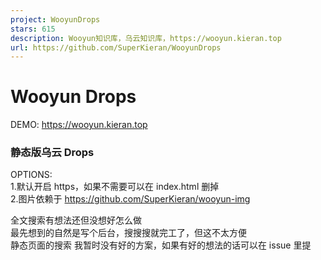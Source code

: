 ```yaml
---
project: WooyunDrops
stars: 615
description: Wooyun知识库，乌云知识库，https://wooyun.kieran.top
url: https://github.com/SuperKieran/WooyunDrops
---
```


Wooyun Drops
============

DEMO: https://wooyun.kieran.top

### 静态版乌云 Drops

OPTIONS:  
1.默认开启 https，如果不需要可以在 index.html 删掉  
2.图片依赖于 https://github.com/SuperKieran/wooyun-img

全文搜索有想法还但没想好怎么做  
最先想到的自然是写个后台，搜搜搜就完工了，但这不太方便  
静态页面的搜索 我暂时没有好的方案，如果有好的想法的话可以在 issue 里提
